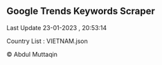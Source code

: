 

## Google Trends Keywords Scraper 
 
Last Update 23-01-2023 , 20:53:14

Country List :
VIETNAM.json



© Abdul Muttaqin 
